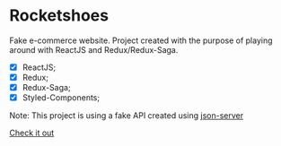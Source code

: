 # Rocketshoes

Fake e-commerce website. Project created with the purpose of playing around with ReactJS and Redux/Redux-Saga.

- [x] ReactJS;
- [x] Redux;
- [x] Redux-Saga;
- [x] Styled-Components;

Note: This project is using a fake API created using [json-server](https://github.com/typicode/json-server)

[Check it out](https://rocketshoes-webapp.herokuapp.com/)
